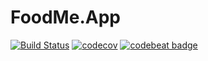 # FoodMe.App

[![Build Status](https://travis-ci.org/PeterSkopal/FoodMe.App.svg?branch=master)](https://travis-ci.org/PeterSkopal/FoodMe)
[![codecov](https://codecov.io/gh/PeterSkopal/FoodMe.App/branch/master/graph/badge.svg)](https://codecov.io/gh/PeterSkopal/FoodMe.App)
[![codebeat badge](https://codebeat.co/badges/393d15b2-b8b5-47e0-b9ad-ad1ba0ca1e48)](https://codebeat.co/projects/github-com-peterskopal-foodme-app-master)